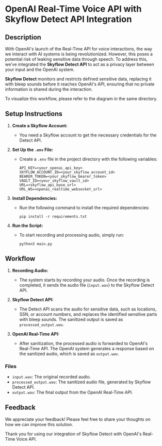 # OpenAI Real-Time Voice API with Skyflow Detect API Integration

## Description

With OpenAI's launch of the Real-Time API for voice interactions, the way we interact with AI systems is being revolutionized. However, this poses a potential risk of leaking sensitive data through speech. To address this, we’ve integrated the **Skyflow Detect API** to act as a privacy layer between your input and the OpenAI system. 

**Skyflow Detect** monitors and restricts defined sensitive data, replacing it with bleep sounds before it reaches OpenAI's API, ensuring that no private information is shared during the interaction.

To visualize this workflow, please refer to the diagram in the same directory.

## Setup Instructions

1. **Create a Skyflow Account:**
   - You need a Skyflow account to get the necessary credentials for the Detect API.

2. **Set Up the `.env` File:**
   - Create a `.env` file in the project directory with the following variables:
     ```
     API_KEY=<your_openai_api_key>
     SKYFLOW_ACCOUNT_ID=<your_skyflow_account_id>
     BEARER_TOKEN=<your_skyflow_bearer_token>
     VAULT_ID=<your_skyflow_vault_id>
     URL=<skyflow_api_base_url>
     URL_WS=<openai_realtime_websocket_url>
     ```

3. **Install Dependencies:**
   - Run the following command to install the required dependencies:
     ```
     pip install -r requirements.txt
     ```

4. **Run the Script:**
   - To start recording and processing audio, simply run:
     ```
     python3 main.py
     ```

## Workflow

1. **Recording Audio:**
   - The system starts by recording your audio. Once the recording is completed, it sends the audio file (`input.wav`) to the Skyflow Detect API.

2. **Skyflow Detect API:**
   - The Detect API scans the audio for sensitive data, such as locations, SSN, or account numbers, and replaces the identified sensitive parts with bleep sounds. The sanitized output is saved as `processed_output.wav`.

3. **OpenAI Real-Time API:**
   - After sanitization, the processed audio is forwarded to OpenAI's Real-Time API. The OpenAI system generates a response based on the sanitized audio, which is saved as `output.wav`.

### Files

- `input.wav`: The original recorded audio.
- `processed_output.wav`: The sanitized audio file, generated by Skyflow Detect API.
- `output.wav`: The final output from the OpenAI Real-Time API.

## Feedback

We appreciate your feedback! Please feel free to share your thoughts on how we can improve this solution.

Thank you for using our integration of Skyflow Detect with OpenAI's Real-Time Voice API.

